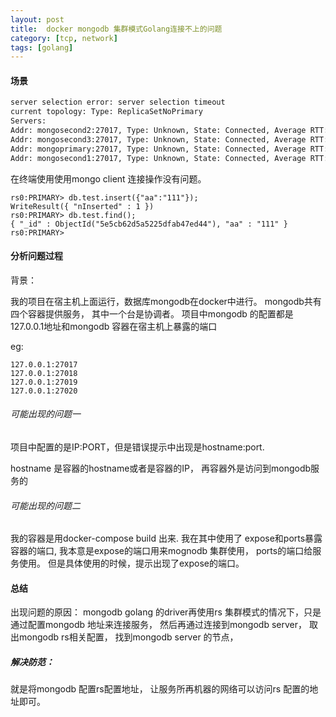 ```yaml
---
layout: post
title:  docker mongodb 集群模式Golang连接不上的问题
category: [tcp, network]
tags: [golang]
---
```



#### 场景

```sh
server selection error: server selection timeout
current topology: Type: ReplicaSetNoPrimary
Servers:
Addr: mongosecond2:27017, Type: Unknown, State: Connected, Average RTT: 0, Last error: connection(mongosecond2:27017[-2108]) connection is closed
Addr: mongosecond3:27017, Type: Unknown, State: Connected, Average RTT: 0, Last error: connection(mongosecond3:27017[-2110]) connection is closed
Addr: mongoprimary:27017, Type: Unknown, State: Connected, Average RTT: 0, Last error: connection(mongoprimary:27017[-2109]) connection is closed
Addr: mongosecond1:27017, Type: Unknown, State: Connected, Average RTT: 0, Last error: connection(mongosecond1:27017[-2107]) connection is closed

```

在终端使用使用mongo client 连接操作没有问题。 

```
rs0:PRIMARY> db.test.insert({"aa":"111"});
WriteResult({ "nInserted" : 1 })
rs0:PRIMARY> db.test.find();
{ "_id" : ObjectId("5e5cb62d5a5225dfab47ed44"), "aa" : "111" }
rs0:PRIMARY>
```


#### 分析问题过程

背景： 

我的项目在宿主机上面运行，数据库mongodb在docker中进行。 mongodb共有四个容器提供服务， 其中一个台是协调者。
项目中mongodb 的配置都是127.0.0.1地址和mongodb 容器在宿主机上暴露的端口

eg:
```
127.0.0.1:27017
127.0.0.1:27018
127.0.0.1:27019
127.0.0.1:27020
```

###### 可能出现的问题一

项目中配置的是IP:PORT，但是错误提示中出现是hostname:port.

hostname 是容器的hostname或者是容器的IP， 再容器外是访问到mongodb服务的

###### 可能出现的问题二


我的容器是用docker-compose build 出来. 我在其中使用了
expose和ports暴露容器的端口, 我本意是expose的端口用来mognodb 集群使用，
ports的端口给服务使用。 但是具体使用的时候，提示出现了expose的端口。 





#### 总结

出现问题的原因： mongodb golang 的driver再使用rs 集群模式的情况下，只是通过配置mongodb 地址来连接服务，
然后再通过连接到mongodb server， 取出mongodb rs相关配置， 找到mongodb server 的节点， 


##### 解决防范： 
就是将mongodb 配置rs配置地址， 让服务所再机器的网络可以访问rs 配置的地址即可。



